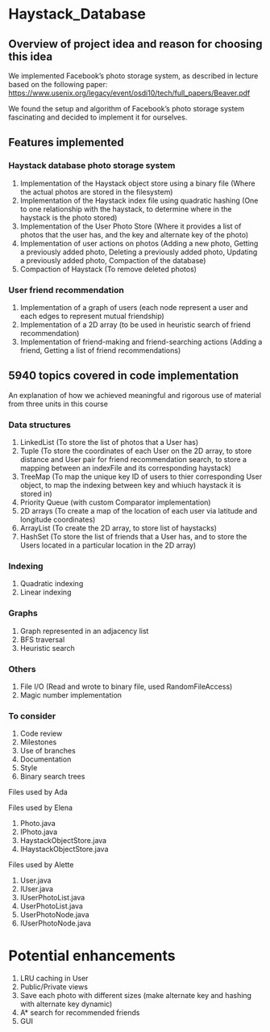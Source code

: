# Haystack_Database

## Overview of project idea and reason for choosing this idea
We implemented Facebook’s photo storage system, as described in lecture based on the following paper: https://www.usenix.org/legacy/event/osdi10/tech/full_papers/Beaver.pdf

We found the setup and algorithm of Facebook’s photo storage system fascinating and decided to implement it for ourselves. 


## Features implemented

### Haystack database photo storage system
1. Implementation of the Haystack object store using a binary file (Where the actual photos are stored in the filesystem) 
2. Implementation of the Haystack index file using quadratic hashing (One to one relationship with the haystack, to determine where in the haystack is the photo stored)  
3. Implementation of the User Photo Store (Where it provides a list of photos that the user has, and the key and alternate key of the photo)
4. Implementation of user actions on photos (Adding a new photo, Getting a previously added photo, Deleting a previously added photo, Updating a previously added photo, Compaction of the database)
5. Compaction of Haystack (To remove deleted photos)

### User friend recommendation 
1. Implementation of a graph of users (each node represent a user and each edges to represent mutual friendship)
2. Implementation of a 2D array (to be used in heuristic search of friend recommendation)
3. Implementation of friend-making and friend-searching actions (Adding a friend, Getting a list of friend recommendations) 


## 5940 topics covered in code implementation 
An explanation of how we achieved meaningful and rigorous use of material from three units in this course

### Data structures 
1. LinkedList (To store the list of photos that a User has)
2. Tuple (To store the coordinates of each User on the 2D array, to store distance and User pair for friend recommendation search, to store a mapping between an indexFile and its corresponding haystack)
3. TreeMap (To map the unique key ID of users to thier corresponding User object, to map the indexing between key and whiuch haystack it is stored in)
4. Priority Queue (with custom Comparator implementation) 
5. 2D arrays (To create a map of the location of each user via latitude and longitude coordinates) 
6. ArrayList (To create the 2D array, to store list of haystacks) 
7. HashSet (To store the list of friends that a User has, and to store the Users located in a particular location in the 2D array) 

### Indexing 
1. Quadratic indexing 
2. Linear indexing 

### Graphs 
1. Graph represented in an adjacency list 
2. BFS traversal
3. Heuristic search 

### Others 
1. File I/O (Read and wrote to binary file, used RandomFileAccess)
2. Magic number implementation  



### To consider 
1. Code review 
2. Milestones 
3. Use of branches 
4. Documentation
5. Style 
6. Binary search trees 


Files used by Ada





Files used by Elena 
1. Photo.java
2. IPhoto.java
3. HaystackObjectStore.java
4. IHaystackObjectStore.java


Files used by Alette
1. User.java
2. IUser.java
3. IUserPhotoList.java
4. UserPhotoList.java
5. UserPhotoNode.java
6. IUserPhotoNode.java


# Potential enhancements 
1. LRU caching in User 
2. Public/Private views 
3. Save each photo with different sizes (make alternate key and hashing with alternate key dynamic) 
4. A* search for recommended friends 
5. GUI 
